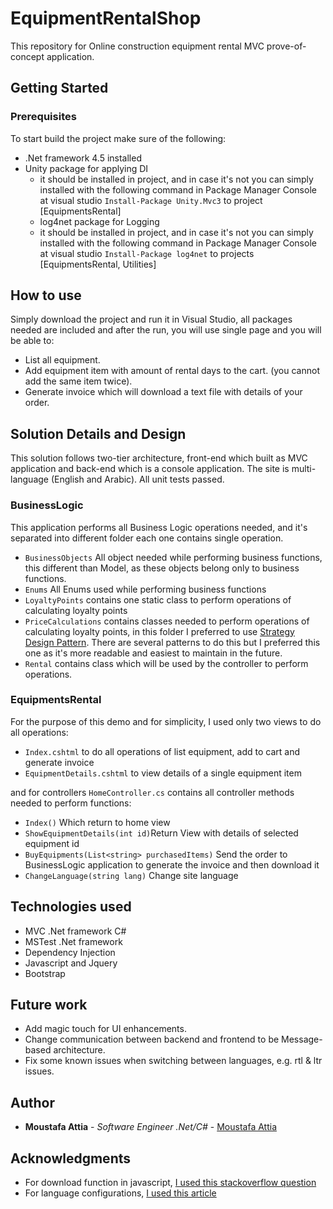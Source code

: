 # EquipmentRentalShop

This repository for Online construction equipment rental MVC prove-of-concept application.

## Getting Started

### Prerequisites

To start build the project make sure of the following:
* .Net framework 4.5 installed
* Unity package for applying DI
  - it should be installed in project, and in case it's not you can simply installed with the following command in Package Manager Console at visual studio ```Install-Package Unity.Mvc3``` to project [EquipmentsRental]
  * log4net package for Logging
  - it should be installed in project, and in case it's not you can simply installed with the following command in Package Manager Console at visual studio ```Install-Package log4net``` to projects [EquipmentsRental, Utilities]

## How to use
Simply download the project and run it in Visual Studio, all packages needed are included and after the run, you will use single page and you will be able to: 
* List all equipment.
* Add equipment item with amount of rental days to the cart. (you cannot add the same item twice).
* Generate invoice which will download a text file with details of your order.

## Solution Details and Design
This solution follows two-tier architecture, front-end which built as MVC application and back-end which is a console application.
The site is multi-language (English and Arabic).
All unit tests passed.

### BusinessLogic
This application performs all Business Logic operations needed, and it's separated into different folder each one contains single operation.
* ```BusinessObjects``` All object needed while performing business functions, this different than Model, as these objects belong only to business functions.
* ```Enums``` All Enums used while performing business functions
* ```LoyaltyPoints``` contains one static class to perform operations of calculating loyalty points
* ```PriceCalculations``` contains classes needed to perform operations of calculating loyalty points, in this folder I preferred to use 
[Strategy Design Pattern](https://en.wikipedia.org/wiki/Strategy_pattern). There are several patterns to do this but I preferred this one as it's more readable and easiest to maintain in the future.
* ```Rental``` contains class which will be used by the controller to perform operations.

### EquipmentsRental
For the purpose of this demo and for simplicity, I used only two views to do all operations:
* ```Index.cshtml``` to do all operations of list equipment, add to cart and generate invoice
* ```EquipmentDetails.cshtml``` to view details of a single equipment item

and for controllers ```HomeController.cs``` contains all controller methods needed to perform functions: 
* ```Index()``` Which return to home view
* ```ShowEquipmentDetails(int id)```Return View with details of selected equipment id
* ```BuyEquipments(List<string> purchasedItems)``` Send the order to BusinessLogic application to generate the invoice and then download it
* ```ChangeLanguage(string lang)``` Change site language


## Technologies used
* MVC .Net framework C#
* MSTest .Net framework
* Dependency Injection
* Javascript and Jquery
* Bootstrap

## Future work
* Add magic touch for UI enhancements.
* Change communication between backend and frontend to be Message-based architecture.
* Fix some known issues when switching between languages, e.g. rtl & ltr issues.

## Author

* **Moustafa Attia** - *Software Engineer .Net/C#* - [Moustafa Attia](https://github.com/MoustafaAttia)

## Acknowledgments
* For download function in javascript, [I used this stackoverflow question](https://stackoverflow.com/questions/3665115/how-to-create-a-file-in-memory-for-user-to-download-but-not-through-server)
* For language configurations, [I used this article](https://www.c-sharpcorner.com/article/how-to-create-multiple-languages-in-asp-net-mvc-4-5-framework/)
